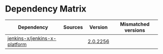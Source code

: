 # Dependency Matrix

Dependency | Sources | Version | Mismatched versions
---------- | ------- | ------- | -------------------
[jenkins-x/jenkins-x-platform](https://github.com/jenkins-x/jenkins-x-platform) |  | [2.0.2256](https://github.com/jenkins-x/jenkins-x-platform/releases/tag/v2.0.2256) | 

